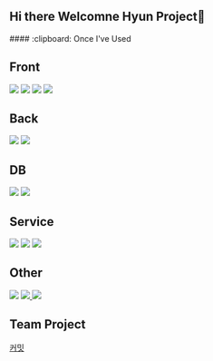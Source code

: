 ## Hi there Welcomne Hyun Project👋

<!--
**dlguswo1/dlguswo1** is a ✨ _special_ ✨ repository because its `README.md` (this file) appears on your GitHub profile.

Here are some ideas to get you started:

- 🔭 I’m currently working on ...
- 🌱 I’m currently learning ...
- 👯 I’m looking to collaborate on ...
- 🤔 I’m looking for help with ...
- 💬 Ask me about ...
- 📫 How to reach me: ...
- 😄 Pronouns: ...
- ⚡ Fun fact: ...
-->


<div>
####  :clipboard: Once I've Used 
  

## Front
<img src="https://img.shields.io/badge/React-61DAFB?style=for-the-badge&logo=React&logoColor=white">
<img src="https://img.shields.io/badge/HTML5-E34F26?style=for-the-badge&logo=HTML5&logoColor=white" />
<img src="https://img.shields.io/badge/CSS3-1572B6?style=for-the-badge&logo=CSS3&logoColor=white" />
<img src="https://img.shields.io/badge/JavaScript-F7DF1E?style=for-the-badge&logo=JavaScript&logoColor=white" />

<br>

## Back
<img src="https://img.shields.io/badge/JAVA-007396?style=for-the-badge&logo=Java&logoColor=white/">
<img src="https://img.shields.io/badge/Spring-6DB33F?style=for-the-badge&logo=Spring&logoColor=white"/>


 ## DB
 <img src="https://img.shields.io/badge/MariaDB-003545?style=for-the-badge&logo=mariaDB&logoColor=white"/>
 <img src="https://img.shields.io/badge/DBeaver-382923?style=for-the-badge&logo=DBeaver&logoColor=white"/>

 ## Service
 <img src="https://img.shields.io/badge/Eclipse-2C2255?style=for-the-badge&logo=Eclipse%20IDE&logoColor=white"/>
 <img src="https://img.shields.io/badge/VSCode-007ACC?style=for-the-badge&logo=VisualStudioCode&logoColor=white"/>
 <img src="https://img.shields.io/badge/IntelliJ%20IDEAE-000000?style=for-the-badge&logo=EclipseIDE&logoColor=white" />

 ## Other
 <img src="https://img.shields.io/badge/aws-232F3E?style=for-the-badge&logo=Amazon aws&logoColor=white"/>
 <a href="https://github.com/dlguswo1">
 <img src="https://img.shields.io/badge/github-181717?style=for-the-badge&logo=github&logoColor=white"/>
 </a>
 <a href="https://dobbyrun.tistory.com/">
 <img src="https://img.shields.io/badge/Tistory-000000?style=for-the-badge&logo=Tistory&logoColor=white"/>
 </a>

 ## Team Project
 <a href="https://github.com/JsolLee/commit">
   커밋
 </a>

   <br/>
   <br/>
</div>
